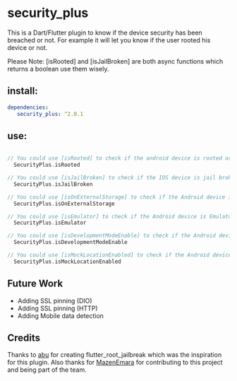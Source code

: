 # security_plus

This is a Dart/Flutter plugin to know if the device security has been breached or not. For example it will let you know if the user rooted his device or not.

Please Note: [isRooted] and [isJailBroken] are both async functions which returns a boolean use them wisely.

## install:
```YAML
dependencies:
   security_plus: ^2.0.1
```

## use:

```dart

// You could use [isRooted] to check if the android device is rooted or not 
  SecurityPlus.isRooted

// You could use [isJailBroken] to check if the IOS device is jail broken or not 
  SecurityPlus.isJailBroken

// You could use [isOnExternalStorage] to check if the Android device is running your app on external storage or not 
  SecurityPlus.isOnExternalStorage

// You could use [isEmulator] to check if the Android device is Emulator or not 
  SecurityPlus.isEmulator

// You could use [isDevelopmentModeEnable] to check if the Android device is in Development mode or not 
  SecurityPlus.isDevelopmentModeEnable

// You could use [isMockLocationEnabled] to check if the Android device is using a mock location method or not 
  SecurityPlus.isMockLocationEnabled
```

## Future Work

 - Adding SSL pinning (DIO)
 - Adding SSL pinning (HTTP)
 - Adding Mobile data detection

## Credits

Thanks to [abu](https://github.com/abu0306) for creating flutter_root_jailbreak which was the inspiration for this plugin. Also thanks for [MazenEmara](https://github.com/MazenEmara) for contributing to this project and being part of the team.